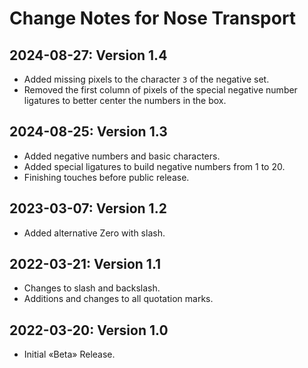 # Change Notes for Nose Transport

## 2024-08-27: Version 1.4

- Added missing pixels to the character `3` of the negative set.
- Removed the first column of pixels of the special negative number ligatures to better center the numbers in the box.

## 2024-08-25: Version 1.3

- Added negative numbers and basic characters.
- Added special ligatures to build negative numbers from 1 to 20.
- Finishing touches before public release.

## 2023-03-07: Version 1.2

- Added alternative Zero with slash.

## 2022-03-21: Version 1.1

- Changes to slash and backslash.
- Additions and changes to all quotation marks.

## 2022-03-20: Version 1.0

- Initial «Beta» Release.
